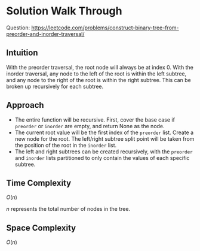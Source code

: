 # Solution Walk Through
Question: https://leetcode.com/problems/construct-binary-tree-from-preorder-and-inorder-traversal/

## Intuition
With the preorder traversal, the root node will always be at index 0. With the inorder traversal, any node to the left of the root is within the left subtree, and any node to the right of the root is within the right subtree. This can be broken up recursively for each subtree.

## Approach
- The entire function will be recursive. First, cover the base case if `preorder` or `inorder` are empty, and return None as the node.
- The current root value will be the first index of the `preorder` list. Create a new node for the root. The left/right subtree split point will be taken from the position of the root in the `inorder` list.
- The left and right subtrees can be created recursively, with the `preorder` and `inorder` lists partitioned to only contain the values of each specific subtree.

## Time Complexity
$O(n)$

$n$ represents the total number of nodes in the tree.

## Space Complexity
$O(n)$